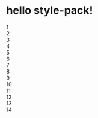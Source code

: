 <script src="https://cdn.jsdelivr.net/gh/backpackr/style-pack/app.js"></script>

# hello style-pack!

<div className="container flex_grid align_center_right">
    <div className="item flex_col_3 color_point_01_back">1</div>
    <div className="item flex_col_2 color_sub_03_back">2</div>
    <div className="item flex_col_2">3</div>
    <div className="item">4</div>
    <div className="item">5</div>
    <div className="item">6</div>
    <div className="item">7</div>
    <div className="item">8</div>
    <div className="item">9</div>
    <div className="item">10</div>
    <div className="item">11</div>
    <div className="item">12</div>
    <div className="item">13</div>
    <div className="item">14</div>
</div>
